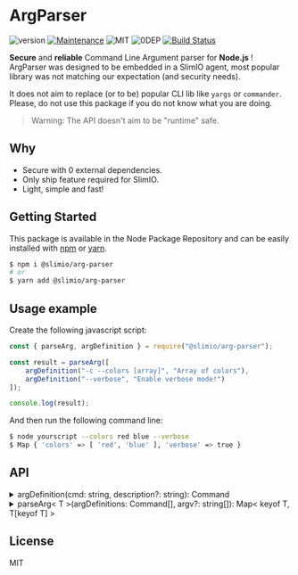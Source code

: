 # ArgParser
![version](https://img.shields.io/badge/dynamic/json.svg?url=https://raw.githubusercontent.com/SlimIO/ArgParser/master/package.json?token=AOgWw3vrgQuu-U4fz1c7yYZyc7XJPNtrks5catjdwA%3D%3D&query=$.version&label=Version)
[![Maintenance](https://img.shields.io/badge/Maintained%3F-yes-green.svg)](https://github.com/SlimIO/ArgParser/commit-activity)
![MIT](https://img.shields.io/github/license/mashape/apistatus.svg)
![0DEP](https://img.shields.io/badge/Dependencies-0-yellow.svg)
[![Build Status](https://travis-ci.com/SlimIO/ArgParser.svg?branch=master)](https://travis-ci.com/SlimIO/ArgParser)

**Secure** and **reliable** Command Line Argument parser for **Node.js** ! ArgParser was designed to be embedded in a SlimIO agent, most popular library was not matching our expectation (and security needs).

It does not aim to replace (or to be) popular CLI lib like `yargs` or `commander`. Please, do not use this package if you do not know what you are doing.

> Warning: The API doesn't aim to be "runtime" safe.

## Why

- Secure with 0 external dependencies.
- Only ship feature required for SlimIO.
- Light, simple and fast!

## Getting Started

This package is available in the Node Package Repository and can be easily installed with [npm](https://docs.npmjs.com/getting-started/what-is-npm) or [yarn](https://yarnpkg.com).

```bash
$ npm i @slimio/arg-parser
# or
$ yarn add @slimio/arg-parser
```

## Usage example

Create the following javascript script:
```js
const { parseArg, argDefinition } = require("@slimio/arg-parser");

const result = parseArg([
    argDefinition("-c --colors [array]", "Array of colors"),
    argDefinition("--verbose", "Enable verbose mode!")
]);

console.log(result);
```

And then run the following command line:
```bash
$ node yourscript --colors red blue --verbose
$ Map { 'colors' => [ 'red', 'blue' ], 'verbose' => true }
```

## API
<details><summary>argDefinition(cmd: string, description?: string): Command</summary>
<br />

Generate a new Command definition. cmd argument is a string pattern that will be matched against the following regex:
```js
/^(-{1}(?<shortcut>[a-z]){1})?\s?(-{2}(?<name>[a-z]+)){1}\s?(\[(?<type>number|string|array)(=(?<defaultVal>.*))?\])?$/;
```

Take a look at the root directory `example` for more examples of how to use addCommand !
```js
const { parseArg, argDefinition } = require("@slimio/arg-parser");

const result = parseArg([
    argDefinition("--verbose", "Enable verbose mode!"),
    argDefinition("-a --autoreload [number=500]", "Configuration Autoreload delay in number")
]);
```
A command is described as follow on TypeScript:
```ts
interface Command {
    name: string;
    type: string;
    description: string;
    shortcut?: string;
    defaultVal?: number | string | boolean | any[];
}
```
Feel free to redefine the wrapper as you want !
</details>


<details><summary>parseArg< T >(argDefinitions: Command[], argv?: string[]): Map< keyof T, T[keyof T] ></summary>
<br />

Parse Argv (or any input `string[]`). Return a ECMAScript6 Map Object.

```js
const { parseArg, argDefinition } = require("@slimio/arg-parser");

const argv = parseArg([
    argDefinition("--level [number=1]")
], ["--level", "10"]);
console.log(argv.get("level"));
```
</details>

## License
MIT
